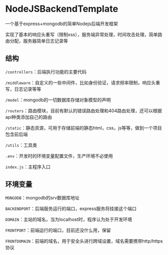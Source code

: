 # NodeJSBackendTemplate

一个基于express+mongodb的简单Nodejs后端开发框架

实现了基本的响应头重写（限制xss），服务端异常处理，时间攻击处理，简单路由分配，服务器简单日志记录等

## 结构

`/controllers`：后端执行功能的主要代码

`/middleware`：自定义的一些中间件，比如身份验证，请求频率限制，响应头重写，日志记录等等

`/model`：mongodb的一切数据库存储对象模型的声明

`/routers`：路由模块，目前有默认的错误路由处理和404路由处理，还可以根据api种类添加自己的路由

`/static`：静态资源，可用于存储前端的静态html，css，js等等，做到一个项目包含前后端

`/utils`：工具类

`.env`：开发时的环境变量配置文件，生产环境不必使用

`index.js`：主程序入口

## 环境变量

`MONGODB`：mongodb的srv数据库地址

`BACKENDPORT`：后端服务运行的端口，express服务将挂接这个端口

`DOMAIN`：主站的域名，当为localhost时，程序认为处于开发环境

`FRONTPORT`：前端运行的端口，目前还没什么用，保留

`FRONTDOMAIN`：前端的域名，用于安全头进行跨域设置，域名需要携带http/https协议

